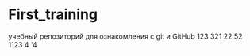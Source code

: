 # First_training
учебный репозиторий для ознакомления с git и GitHub
123
    321
    22:52
    1123
4
'4
  
